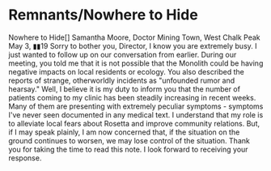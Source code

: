 # Remnants/Nowhere to Hide

Nowhere to Hide[]
Samantha Moore, Doctor
Mining Town, West Chalk Peak
May 3, ▮▮19
Sorry to bother you, Director, I know you are extremely busy. I just wanted to follow up on our conversation from earlier. During our meeting, you told me that it is not possible that the Monolith could be having negative impacts on local residents or ecology. You also described the reports of strange, otherworldly incidents as "unfounded rumor and hearsay."
Well, I believe it is my duty to inform you that the number of patients coming to my clinic has been steadily increasing in recent weeks. Many of them are presenting with extremely peculiar symptoms - symptoms I've never seen documented in any medical text. I understand that my role is to alleviate local fears about Rosetta and improve community relations. But, if I may speak plainly, I am now concerned that, if the situation on the ground continues to worsen, we may lose control of the situation. Thank you for taking the time to read this note. I look forward to receiving your response.
